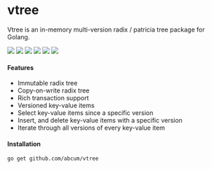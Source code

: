 # vtree

Vtree is an in-memory multi-version radix / patricia tree package for Golang.

[![](https://img.shields.io/circleci/token/1ad2b78f6bd4c9c6acb0a9c7c85f0771767bebaa/project/abcum/vtree/master.svg?style=flat-square)](https://circleci.com/gh/abcum/vtree) [![](https://img.shields.io/badge/status-alpha-ff00bb.svg?style=flat-square)](https://github.com/abcum/vtree) [![](https://img.shields.io/badge/godoc-reference-blue.svg?style=flat-square)](https://godoc.org/github.com/abcum/vtree) [![](https://goreportcard.com/badge/github.com/abcum/vtree?style=flat-square)](https://goreportcard.com/report/github.com/abcum/vtree) [![](https://img.shields.io/coveralls/abcum/vtree/master.svg?style=flat-square)](https://coveralls.io/github/abcum/vtree?branch=master) [![](https://img.shields.io/badge/license-Apache_License_2.0-00bfff.svg?style=flat-square)](https://github.com/abcum/vtree) 

#### Features

- Immutable radix tree
- Copy-on-write radix tree
- Rich transaction support
- Versioned key-value items
- Select key-value items since a specific version
- Insert, and delete key-value items with a specific version
- Iterate through all versions of every key-value item

#### Installation

```bash
go get github.com/abcum/vtree
```
